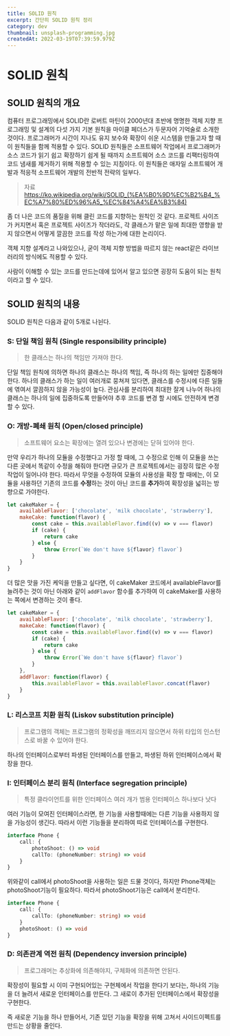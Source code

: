 ```yaml
---
title: SOLID 원칙
excerpt: 간단히 SOLID 원칙 정리
category: dev
thumbnail: unsplash-programming.jpg
createdAt: 2022-03-19T07:39:59.979Z
---
```

# SOLID 원칙

## SOLID 원칙의 개요
컴퓨터 프로그래밍에서 SOLID란 로버트 마틴이 2000년대 초반에 명명한 객체 지향 프로그래밍 및 설계의 다섯 가지 기본 원칙을 마이클 페더스가 두문자어 기억술로 소개한 것이다.
프로그래머가 시간이 지나도 유지 보수와 확장이 쉬운 시스템을 만들고자 할 때 이 원칙들을 함께 적용할 수 있다.
SOLID 원칙들은 소프트웨어 작업에서 프로그래머가 소스 코드가 읽기 쉽고 확장하기 쉽게 될 때까지 소프트웨어 소스 코드를 리팩터링하여 코드 냄새를 제거하기 위해 적용할 수 있는 지침이다. 이 원칙들은 애자일 소프트웨어 개발과 적응적 소프트웨어 개발의 전반적 전략의 일부다.

> 자료
https://ko.wikipedia.org/wiki/SOLID_(%EA%B0%9D%EC%B2%B4_%EC%A7%80%ED%96%A5_%EC%84%A4%EA%B3%84)

좀 더 나은 코드의 품질을 위해 클린 코드를 지향하는 원칙인 것 같다.
프로젝트 사이즈가 커지면서 혹은 프로젝트 사이즈가 작더라도, 각 클래스가 맡은 일에 최대한 영향을 받지 않으면서 어떻게 깔끔한 코드를 작성 하는가에 대한 논리이다.

객체 지향 설계라고 나와있으나, 굳이 객체 지향 방법을 따르지 않는 react같은 라이브러리의 방식에도 적용할 수 있다.

사람이 이해할 수 있는 코드를 만드는데에 있어서 알고 있으면 굉장히 도움이 되는 원칙이라고 할 수 있다.

## SOLID 원칙의 내용
SOLID 원칙은 다음과 같이 5개로 나뉜다.

### S: 단일 책임 원칙 (Single responsibility principle)
>한 클래스는 하나의 책임만 가져야 한다.

단일 책임 원칙에 의하면 하나의 클래스는 하나의 책임, 즉 하나의 하는 일에만 집중해야 한다.
하나의 클래스가 하는 일이 여러개로 뭉쳐져 있다면, 클래스를 수정시에 다른 일들에 엮여서 깔끔하지 않을 가능성이 높다. 관심사를 분리하여 최대한 잘게 나누어 하나의 클래스는 하나의 일에 집중하도록 만들어야 추후 코드를 변경 할 시에도 안전하게 변경할 수 있다.

### O: 개방-폐쇄 원칙 (Open/closed principle)
> 소프트웨어 요소는 확장에는 열려 있으나 변경에는 닫혀 있어야 한다.

만약 우리가 하나의 모듈을 수정했다고 가정 할 때에, 그 수정으로 인해 이 모듈을 쓰는 다른 곳에서 똑같이 수정을 해줘야 한다면 규모가 큰 프로젝트에서는 굉장히 많은 수정작업이 일어나야 한다.
따라서 무엇을 수정하여 모듈의 사용성을 확장 할 때에는, 이 모듈을 사용하던 기존의 코드를 **수정**하는 것이 아닌 코드를 **추가**하여 확장성을 넓히는 방향으로 가야한다.

```js
let cakeMaker = {
	availableFlavor: ['chocolate', 'milk chocolate', 'strawberry'],
  	makeCake: function(flavor) {
    	const cake = this.availableFlavor.find((v) => v === flavor)
        if (cake) {
        	return cake
        } else {
        	throw Error(`We don't have ${flavor} flavor`)
        }
    }
}
```

더 많은 맛을 가진 케익을 만들고 싶다면, 이 cakeMaker 코드에서 availableFlavor를 늘려주는 것이 아닌 아래와 같이 `addFlavor` 함수를 추가하여 이 cakeMaker를 사용하는 쪽에서 변경하는 것이 좋다.

```js
let cakeMaker = {
	availableFlavor: ['chocolate', 'milk chocolate', 'strawberry'],
    makeCake: function(flavor) {
    	const cake = this.availableFlavor.find((v) => v === flavor)
        if (cake) {
        	return cake
        } else {
        	throw Error(`We don't have ${flavor} flavor`)
        }
    },
    addFlavor: function(flavor) {
    	this.availableFlavor = this.availableFlavor.concat(flavor)
    }
}
```

### L: 리스코프 치환 원칙 (Liskov substitution principle)
> 프로그램의 객체는 프로그램의 정확성을 깨뜨리지 않으면서 하위 타입의 인스턴스로 바꿀 수 있어야 한다.

하나의 인터페이스로부터 파생된 인터페이스를 만들고, 파생된 하위 인터페이스에서 확장을 한다.

### I: 인터페이스 분리 원칙 (Interface segregation principle)
> 특정 클라이언트를 위한 인터페이스 여러 개가 범용 인터페이스 하나보다 낫다

여러 기능이 모여진 인터페이스라면, 한 기능을 사용할때에는 다른 기능을 사용하지 않을 가능성이 생긴다. 따라서 이런 기능들을 분리하여 따로 인터페이스를 구현한다.

```typescript
interface Phone {
	call: {
    	photoShoot: () => void
        callTo: (phoneNumber: string) => void
    }
}
```

위와같이 call에서 photoShoot을 사용하는 일은 드물 것이다, 하지만 Phone객체는 photoShoot기능이 필요하다. 따라서 photoShoot기능은 call에서 분리한다.

```typescript
interface Phone {
	call: {
        callTo: (phoneNumber: string) => void
    }
    photoShoot: () => void
}
```

### D: 의존관계 역전 원칙 (Dependency inversion principle)
> 프로그래머는 추상화에 의존해야지, 구체화에 의존하면 안된다.

확장성이 필요할 시 이미 구현되어있는 구현체에서 작업을 한다기 보다는, 하나의 기능을 더 늘려서 새로운 인터페이스를 만든다. 그 새로이 추가된 인터페이스에서 확장성을 구현한다.

즉 새로운 기능을 하나 만들어서, 기존 있던 기능을 확장을 위해 고쳐서 사이드이펙트를 만드는 상황을 줄인다.

